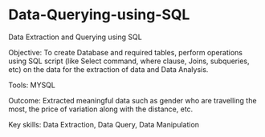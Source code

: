 # Data-Querying-using-SQL
Data Extraction and Querying using SQL

Objective: To create Database and required tables, perform operations using SQL script (like Select command, where clause, Joins, subqueries, etc) on the data for the extraction of data and Data Analysis.

Tools: MYSQL

Outcome: Extracted meaningful data such as gender who are travelling the most, the price of variation along with the distance, etc.

Key skills: Data Extraction, Data Query, Data Manipulation

